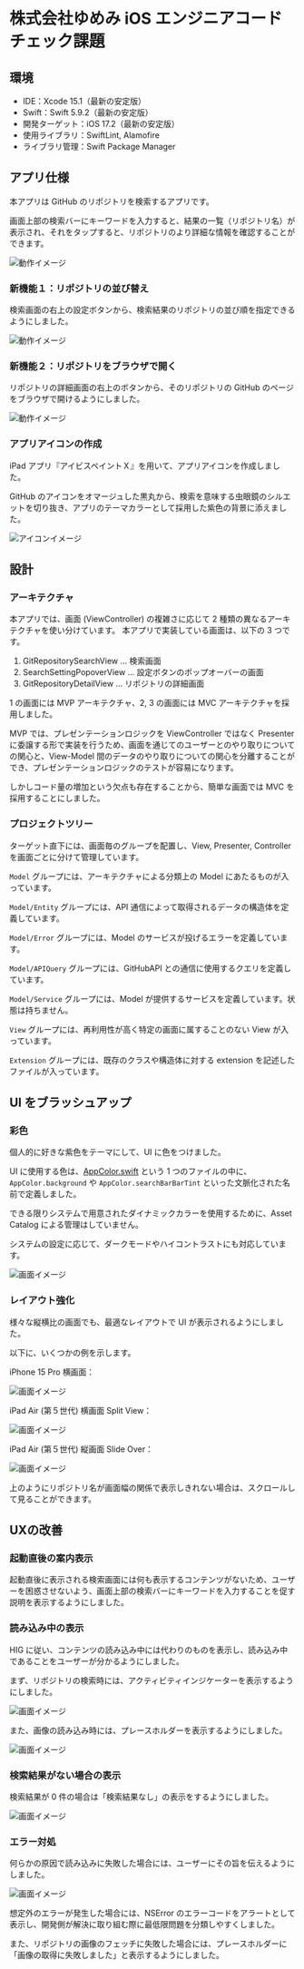 # 株式会社ゆめみ iOS エンジニアコードチェック課題

## 環境

- IDE：Xcode 15.1（最新の安定版）
- Swift：Swift 5.9.2（最新の安定版）
- 開発ターゲット：iOS 17.2（最新の安定版）
- 使用ライブラリ：SwiftLint, Alamofire
- ライブラリ管理：Swift Package Manager

## アプリ仕様

本アプリは GitHub のリポジトリを検索するアプリです。

画面上部の検索バーにキーワードを入力すると、結果の一覧（リポジトリ名）が表示され、それをタップすると、リポジトリのより詳細な情報を確認することができます。

![動作イメージ](README_Images/app.gif)

### 新機能１：リポジトリの並び替え

検索画面の右上の設定ボタンから、検索結果のリポジトリの並び順を指定できるようにしました。

![動作イメージ](README_Images/feature_sort.gif)

### 新機能２：リポジトリをブラウザで開く

リポジトリの詳細画面の右上のボタンから、そのリポジトリの GitHub のページをブラウザで開けるようにしました。

![動作イメージ](README_Images/feature_browse.gif)

### アプリアイコンの作成
iPad アプリ『アイビスペイントＸ』を用いて、アプリアイコンを作成しました。

GitHub のアイコンをオマージュした黒丸から、検索を意味する虫眼鏡のシルエットを切り抜き、アプリのテーマカラーとして採用した紫色の背景に添えました。

![アイコンイメージ](README_Images/app_icon.png)

## 設計

### アーキテクチャ

本アプリでは、画面 (ViewController) の複雑さに応じて 2 種類の異なるアーキテクチャを使い分けています。
本アプリで実装している画面は、以下の 3 つです。

1. GitRepositorySearchView ... 検索画面
2. SearchSettingPopoverView ... 設定ボタンのポップオーバーの画面
3. GitRepositoryDetailView ... リポジトリの詳細画面

1 の画面には MVP アーキテクチャ、2, 3 の画面には MVC アーキテクチャを採用しました。

MVP では、プレゼンテーションロジックを ViewController ではなく Presenter に委譲する形で実装を行うため、画面を通じてのユーザーとのやり取りについての関心と、View-Model 間のデータのやり取りについての関心を分離することができ、プレゼンテーションロジックのテストが容易になります。

しかしコード量の増加という欠点も存在することから、簡単な画面では MVC を採用することにしました。

### プロジェクトツリー

ターゲット直下には、画面毎のグループを配置し、View, Presenter, Controller を画面ごとに分けて管理しています。

`Model` グループには、アーキテクチャによる分類上の Model にあたるものが入っています。

`Model/Entity` グループには、API 通信によって取得されるデータの構造体を定義しています。

`Model/Error` グループには、Model のサービスが投げるエラーを定義しています。

`Model/APIQuery` グループには、GitHubAPI との通信に使用するクエリを定義しています。

`Model/Service` グループには、Model が提供するサービスを定義しています。状態は持ちません。

`View` グループには、再利用性が高く特定の画面に属することのない View が入っています。

`Extension` グループには、既存のクラスや構造体に対する extension を記述したファイルが入っています。


## UI をブラッシュアップ

### 彩色

個人的に好きな紫色をテーマにして、UI に色をつけました。

UI に使用する色は、[AppColor.swift](./iOSEngineerCodeCheck/AppColor.swift) という 1 つのファイルの中に、`AppColor.background` や `AppColor.searchBarBarTint` といった文脈化された名前で定義しました。

できる限りシステムで用意されたダイナミックカラーを使用するために、Asset Catalog による管理はしていません。

システムの設定に応じて、ダークモードやハイコントラストにも対応しています。

![画面イメージ](README_Images/dynamic_color.png)

### レイアウト強化

様々な縦横比の画面でも、最適なレイアウトで UI が表示されるようにしました。

以下に、いくつかの例を示します。

iPhone 15 Pro 横画面：

![画面イメージ](README_Images/layout_iPhone.jpeg)

iPad Air (第５世代) 横画面 Split View：

![画面イメージ](README_Images/layout_iPad_1.jpeg)

iPad Air (第５世代) 縦画面 Slide Over：

![画面イメージ](README_Images/layout_iPad_2.jpeg)

上のようにリポジトリ名が画面幅の関係で表示しきれない場合は、スクロールして見ることができます。

## UXの改善

### 起動直後の案内表示

起動直後に表示される検索画面には何も表示するコンテンツがないため、ユーザーを困惑させないよう、画面上部の検索バーにキーワードを入力することを促す説明を表示するようにしました。

### 読み込み中の表示

HIG に従い、コンテンツの読み込み中には代わりのものを表示し、読み込み中であることをユーザーが分かるようにしました。

まず、リポジトリの検索時には、アクティビティインジケーターを表示するようにしました。

![画面イメージ](README_Images/ux_activity_indicator.jpeg)

また、画像の読み込み時には、プレースホルダーを表示するようにしました。

![画面イメージ](README_Images/ux_image_loading.jpeg)

### 検索結果がない場合の表示

検索結果が 0 件の場合は「検索結果なし」の表示をするようにしました。

![画面イメージ](README_Images/ux_no_result.jpeg)

### エラー対処

何らかの原因で読み込みに失敗した場合には、ユーザーにその旨を伝えるようにしました。

![画面イメージ](README_Images/ux_no_connection.jpeg)

想定外のエラーが発生した場合には、NSError のエラーコードをアラートとして表示し、開発側が解決に取り組む際に最低限問題を分類しやすくしました。

また、リポジトリの画像のフェッチに失敗した場合には、プレースホルダーに「画像の取得に失敗しました」と表示するようにしました。
